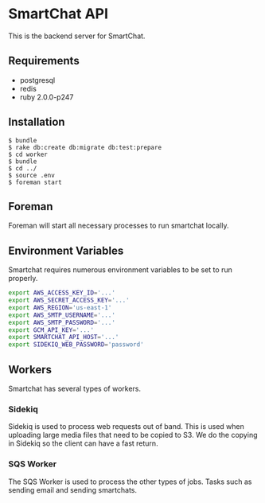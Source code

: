 # SmartChat API

This is the backend server for SmartChat.

## Requirements

* postgresql
* redis
* ruby 2.0.0-p247

## Installation

    $ bundle
    $ rake db:create db:migrate db:test:prepare
    $ cd worker
    $ bundle
    $ cd ../
    $ source .env
    $ foreman start

## Foreman

Foreman will start all necessary processes to run smartchat locally.


## Environment Variables

Smartchat requires numerous environment variables to be set to run properly.

```bash
export AWS_ACCESS_KEY_ID='...'
export AWS_SECRET_ACCESS_KEY='...'
export AWS_REGION='us-east-1'
export AWS_SMTP_USERNAME='...'
export AWS_SMTP_PASSWORD='...'
export GCM_API_KEY='...'
export SMARTCHAT_API_HOST='...'
export SIDEKIQ_WEB_PASSWORD='password'
```

## Workers

Smartchat has several types of workers.

### Sidekiq

Sidekiq is used to process web requests out of band. This is used when uploading large media files that need to be copied to S3. We do the copying in Sidekiq so the client can have a fast return.

### SQS Worker

The SQS Worker is used to process the other types of jobs. Tasks such as sending email and sending smartchats.
